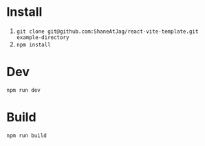 # Install

1. `git clone git@github.com:ShaneAtJag/react-vite-template.git example-directory`
2. `npm install`

# Dev

`npm run dev`

# Build

`npm run build`
